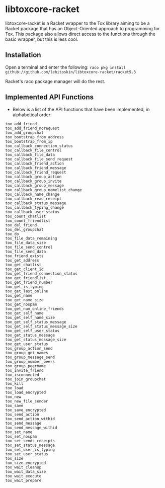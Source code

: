 libtoxcore-racket
=================

libtoxcore-racket is a Racket wrapper to the Tox library aiming to be a Racket
package that has an Object-Oriented approach to programming for Tox. This
package also allows direct access to the functions through the basic wrapper,
but this is less cool.

## Installation
Open a terminal and enter the following:
```raco pkg install github://github.com/lehitoskin/libtoxcore-racket/racket5.3```

Racket's raco package manager will do the rest.

## Implemented API Functions
* Below is a list of the API functions that have been implemented, in
alphabetical order:

```
tox_add_friend
tox_add_friend_norequest
tox_add_groupchat
tox_bootstrap_from_address
tox_bootstrap_from_ip
tox_callback_connection_status
tox_callback_file_control
tox_callback_file_data
tox_callback_file_send_request
tox_callback_friend_action
tox_callback_friend_message
tox_callback_friend_request
tox_callback_group_action
tox_callback_group_invite
tox_callback_group_message
tox_callback_group_namelist_change
tox_callback_name_change
tox_callback_read_receipt
tox_callback_status_message
tox_callback_typing_change
tox_callback_user_status
tox_count_chatlist
tox_count_friendlist
tox_del_friend
tox_del_groupchat
tox_do
tox_file_data_remaining
tox_file_data_size
tox_file_send_control
tox_file_send_data
tox_friend_exists
tox_get_address
tox_get_chatlist
tox_get_client_id
tox_get_friend_connection_status
tox_get_friendlist
tox_get_friend_number
tox_get_is_typing
tox_get_last_online
tox_get_name
tox_get_name_size
tox_get_nospam
tox_get_num_online_friends
tox_get_self_name
tox_get_self_name_size
tox_get_self_status_message
tox_get_self_status_message_size
tox_get_self_user_status
tox_get_status_message
tox_get_status_message_size
tox_get_user_status
tox_group_action_send
tox_group_get_names
tox_group_message_send
tox_group_number_peers
tox_group_peername
tox_invite_friend
tox_isconnected
tox_join_groupchat
tox_kill
tox_load
tox_load_encrypted
tox_new
tox_new_file_sender
tox_save
tox_save_encrypted
tox_send_action
tox_send_action_withid
tox_send_message
tox_send_message_withid
tox_set_name
tox_set_nospam
tox_set_sends_receipts
tox_set_status_message
tox_set_user_is_typing
tox_set_user_status
tox_size
tox_size_encrypted
tox_wait_cleanup
tox_wait_data_size
tox_wait_execute
tox_wait_prepare
```

